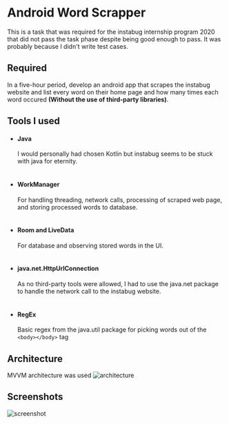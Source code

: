 # Android Word Scrapper
This is a task that was required for the instabug internship program 2020 that did not pass the task phase despite being good enough to pass. It was probably because I didn't write test cases.  

## Required
In a five-hour period, develop an android app that scrapes the instabug website and list every word on their home page and how many times each word occured **(Without the use of third-party libraries)**.

## Tools I used
* #### Java  
    I would personally had chosen Kotlin but instabug seems to be stuck with java for eternity.  
    <br />

* #### WorkManager
    For handling threading, network calls, processing of scraped web page, and storing processed words to database.  
    <br />

 * #### Room and LiveData
    For database and observing stored words in the UI.  
    <br />

 * #### java.net.HttpUrlConnection
    As no third-party tools were allowed, I had to use the java.net package to handle the network call to the instabug website.  
    <br />
* #### RegEx
    Basic regex from the java.util package for picking words out of the `<body></body>` tag

## Architecture     
MVVM architecture was used
![architecture](https://i.imgur.com/JzlhGOw.png)

## Screenshots
![screenshot](https://i.imgur.com/VDK84wc.png)